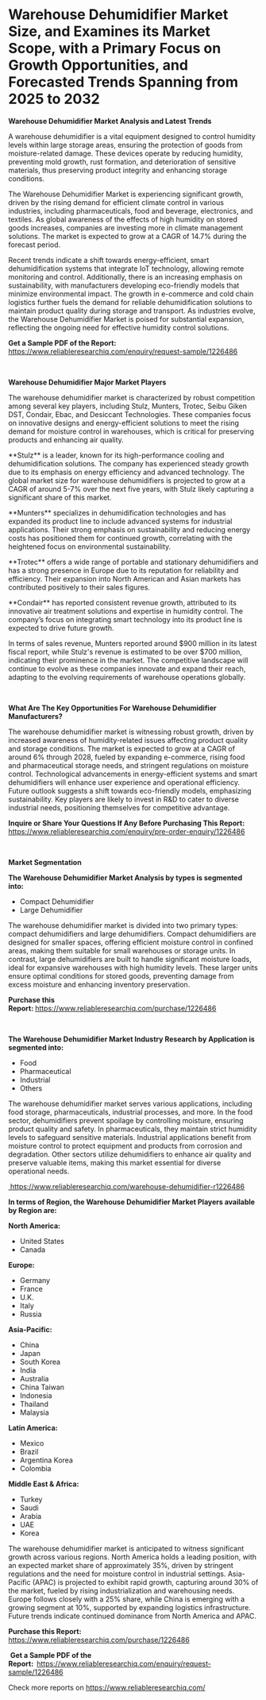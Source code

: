 <p><h1>Warehouse Dehumidifier Market Size, and Examines its Market Scope, with a Primary Focus on Growth Opportunities, and Forecasted Trends Spanning from 2025 to 2032</h1></p><p><strong>Warehouse Dehumidifier Market Analysis and Latest Trends</strong></p>
<p><p>A warehouse dehumidifier is a vital equipment designed to control humidity levels within large storage areas, ensuring the protection of goods from moisture-related damage. These devices operate by reducing humidity, preventing mold growth, rust formation, and deterioration of sensitive materials, thus preserving product integrity and enhancing storage conditions.</p><p>The Warehouse Dehumidifier Market is experiencing significant growth, driven by the rising demand for efficient climate control in various industries, including pharmaceuticals, food and beverage, electronics, and textiles. As global awareness of the effects of high humidity on stored goods increases, companies are investing more in climate management solutions. The market is expected to grow at a CAGR of 14.7% during the forecast period.</p><p>Recent trends indicate a shift towards energy-efficient, smart dehumidification systems that integrate IoT technology, allowing remote monitoring and control. Additionally, there is an increasing emphasis on sustainability, with manufacturers developing eco-friendly models that minimize environmental impact. The growth in e-commerce and cold chain logistics further fuels the demand for reliable dehumidification solutions to maintain product quality during storage and transport. As industries evolve, the Warehouse Dehumidifier Market is poised for substantial expansion, reflecting the ongoing need for effective humidity control solutions.</p></p>
<p><strong>Get a Sample PDF of the Report:&nbsp;</strong> <a href="https://www.reliableresearchiq.com/enquiry/request-sample/1226486?utm_campaign=2883&utm_medium=2&utm_source=Github&utm_content=ia&utm_term=09042025&utm_id=warehouse-dehumidifier">https://www.reliableresearchiq.com/enquiry/request-sample/1226486</a></p>
<p>&nbsp;</p>
<p><strong>Warehouse Dehumidifier Major Market Players</strong></p>
<p><p>The warehouse dehumidifier market is characterized by robust competition among several key players, including Stulz, Munters, Trotec, Seibu Giken DST, Condair, Ebac, and Desiccant Technologies. These companies focus on innovative designs and energy-efficient solutions to meet the rising demand for moisture control in warehouses, which is critical for preserving products and enhancing air quality.</p><p>**Stulz** is a leader, known for its high-performance cooling and dehumidification solutions. The company has experienced steady growth due to its emphasis on energy efficiency and advanced technology. The global market size for warehouse dehumidifiers is projected to grow at a CAGR of around 5-7% over the next five years, with Stulz likely capturing a significant share of this market.</p><p>**Munters** specializes in dehumidification technologies and has expanded its product line to include advanced systems for industrial applications. Their strong emphasis on sustainability and reducing energy costs has positioned them for continued growth, correlating with the heightened focus on environmental sustainability.</p><p>**Trotec** offers a wide range of portable and stationary dehumidifiers and has a strong presence in Europe due to its reputation for reliability and efficiency. Their expansion into North American and Asian markets has contributed positively to their sales figures.</p><p>**Condair** has reported consistent revenue growth, attributed to its innovative air treatment solutions and expertise in humidity control. The company’s focus on integrating smart technology into its product line is expected to drive future growth.</p><p>In terms of sales revenue, Munters reported around $900 million in its latest fiscal report, while Stulz's revenue is estimated to be over $700 million, indicating their prominence in the market. The competitive landscape will continue to evolve as these companies innovate and expand their reach, adapting to the evolving requirements of warehouse operations globally.</p></p>
<p>&nbsp;</p>
<p><strong>What Are The Key Opportunities For Warehouse Dehumidifier Manufacturers?</strong></p>
<p><p>The warehouse dehumidifier market is witnessing robust growth, driven by increased awareness of humidity-related issues affecting product quality and storage conditions. The market is expected to grow at a CAGR of around 6% through 2028, fueled by expanding e-commerce, rising food and pharmaceutical storage needs, and stringent regulations on moisture control. Technological advancements in energy-efficient systems and smart dehumidifiers will enhance user experience and operational efficiency. Future outlook suggests a shift towards eco-friendly models, emphasizing sustainability. Key players are likely to invest in R&D to cater to diverse industrial needs, positioning themselves for competitive advantage.</p></p>
<p><strong>Inquire or Share Your Questions If Any Before Purchasing This Report:</strong> <a href="https://www.reliableresearchiq.com/enquiry/pre-order-enquiry/1226486?utm_campaign=2883&utm_medium=2&utm_source=Github&utm_content=ia&utm_term=09042025&utm_id=warehouse-dehumidifier">https://www.reliableresearchiq.com/enquiry/pre-order-enquiry/1226486</a></p>
<p>&nbsp;</p>
<p><strong>Market Segmentation</strong></p>
<p><strong>The Warehouse Dehumidifier Market Analysis by types is segmented into:</strong></p>
<p><ul><li>Compact Dehumidifier</li><li>Large Dehumidifier</li></ul></p>
<p><p>The warehouse dehumidifier market is divided into two primary types: compact dehumidifiers and large dehumidifiers. Compact dehumidifiers are designed for smaller spaces, offering efficient moisture control in confined areas, making them suitable for small warehouses or storage units. In contrast, large dehumidifiers are built to handle significant moisture loads, ideal for expansive warehouses with high humidity levels. These larger units ensure optimal conditions for stored goods, preventing damage from excess moisture and enhancing inventory preservation.</p></p>
<p><strong>Purchase this Report:&nbsp;</strong><a href="https://www.reliableresearchiq.com/purchase/1226486?utm_campaign=2883&utm_medium=2&utm_source=Github&utm_content=ia&utm_term=09042025&utm_id=warehouse-dehumidifier">https://www.reliableresearchiq.com/purchase/1226486</a></p>
<p>&nbsp;</p>
<p><strong>The Warehouse Dehumidifier Market Industry Research by Application is segmented into:</strong></p>
<p><ul><li>Food</li><li>Pharmaceutical</li><li>Industrial</li><li>Others</li></ul></p>
<p><p>The warehouse dehumidifier market serves various applications, including food storage, pharmaceuticals, industrial processes, and more. In the food sector, dehumidifiers prevent spoilage by controlling moisture, ensuring product quality and safety. In pharmaceuticals, they maintain strict humidity levels to safeguard sensitive materials. Industrial applications benefit from moisture control to protect equipment and products from corrosion and degradation. Other sectors utilize dehumidifiers to enhance air quality and preserve valuable items, making this market essential for diverse operational needs.</p></p>
<p><a href="https://www.reliableresearchiq.com/warehouse-dehumidifier-r1226486?utm_campaign=2883&utm_medium=2&utm_source=Github&utm_content=ia&utm_term=09042025&utm_id=warehouse-dehumidifier">&nbsp;https://www.reliableresearchiq.com/warehouse-dehumidifier-r1226486</a></p>
<p><strong>In terms of Region, the Warehouse Dehumidifier Market Players available by Region are:</strong></p>
<p>
    <p> <strong> North America: </strong>
        <ul>
            <li>United States</li>
            <li>Canada</li>
        </ul>
        </p> 
    <p> <strong> Europe: </strong>
        <ul>
            <li>Germany</li>
            <li>France</li>
            <li>U.K.</li>
            <li>Italy</li>
            <li>Russia</li>
        </ul>
        </p> 
    <p> <strong> Asia-Pacific: </strong>
        <ul>
            <li>China</li>
            <li>Japan</li>
            <li>South Korea</li>
            <li>India</li>
            <li>Australia</li>
            <li>China Taiwan</li>
            <li>Indonesia</li>
            <li>Thailand</li>
            <li>Malaysia</li>
        </ul>
        </p> 
    <p> <strong> Latin America: </strong>
        <ul>
            <li>Mexico</li>
            <li>Brazil</li>
            <li>Argentina Korea</li>
            <li>Colombia</li>
        </ul>
        </p> 
    <p> <strong> Middle East & Africa: </strong>
        <ul>
            <li>Turkey</li>
            <li>Saudi</li>
            <li>Arabia</li>
            <li>UAE</li>
            <li>Korea</li>
        </ul>
    </p>
    </p>
<p><p>The warehouse dehumidifier market is anticipated to witness significant growth across various regions. North America holds a leading position, with an expected market share of approximately 35%, driven by stringent regulations and the need for moisture control in industrial settings. Asia-Pacific (APAC) is projected to exhibit rapid growth, capturing around 30% of the market, fueled by rising industrialization and warehousing needs. Europe follows closely with a 25% share, while China is emerging with a growing segment at 10%, supported by expanding logistics infrastructure. Future trends indicate continued dominance from North America and APAC.</p></p>
<p><strong>Purchase this Report: </strong><a href="https://www.reliableresearchiq.com/purchase/1226486?utm_campaign=2883&utm_medium=2&utm_source=Github&utm_content=ia&utm_term=09042025&utm_id=warehouse-dehumidifier">https://www.reliableresearchiq.com/purchase/1226486</a></p>
<p>&nbsp;<strong>Get a Sample PDF of the Report:&nbsp;&nbsp;</strong><a href="https://www.reliableresearchiq.com/enquiry/request-sample/1226486?utm_campaign=2883&utm_medium=2&utm_source=Github&utm_content=ia&utm_term=09042025&utm_id=warehouse-dehumidifier">https://www.reliableresearchiq.com/enquiry/request-sample/1226486</a></p>
<p><strong></strong></p>
<p>Check more reports on <a href="https://www.reliableresearchiq.com/?utm_campaign=2883&utm_medium=2&utm_source=Github&utm_content=ia&utm_term=09042025&utm_id=warehouse-dehumidifier">https://www.reliableresearchiq.com/</a></p>